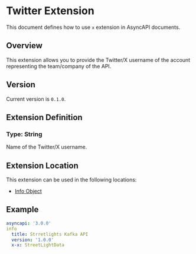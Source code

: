 # Twitter Extension
This document defines how to use `x` extension in AsyncAPI documents.

## Overview 
This extension allows you to provide the Twitter/X username of the account representing the team/company of the API.

## Version
Current version is `0.1.0`.

## Extension Definition

### Type: String

Name of the Twitter/X username.

## Extension Location 

This extension can be used in the following locations:
- [Info Object](https://www.asyncapi.com/docs/reference/specification/v3.0.0#infoObject)

## Example

```yaml
asyncapi: '3.0.0'
info
  title: Strretlights Kafka API
  version: '1.0.0'
  x-x: StreetLightData
```
